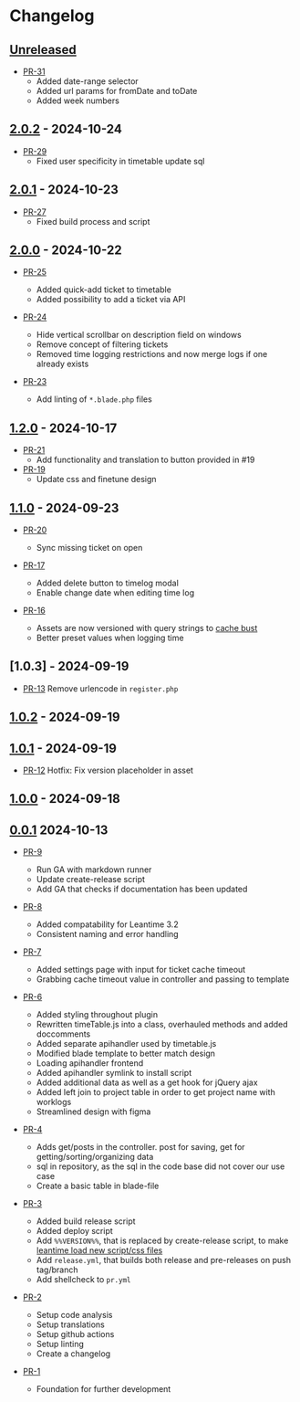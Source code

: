 # Changelog

## [Unreleased]

* [PR-31](https://github.com/ITK-Leantime/leantime-timetable/pull/31)
  * Added date-range selector
  * Added url params for fromDate and toDate
  * Added week numbers

## [2.0.2] - 2024-10-24

* [PR-29](https://github.com/ITK-Leantime/leantime-timetable/pull/29)
  * Fixed user specificity in timetable update sql

## [2.0.1] - 2024-10-23

* [PR-27](https://github.com/ITK-Leantime/leantime-timetable/pull/27)
  * Fixed build process and script

## [2.0.0] - 2024-10-22

* [PR-25](https://github.com/ITK-Leantime/leantime-timetable/pull/25)
  * Added quick-add ticket to timetable
  * Added possibility to add a ticket via API

* [PR-24](https://github.com/ITK-Leantime/leantime-timetable/pull/24)
  * Hide vertical scrollbar on description field on windows
  * Remove concept of filtering tickets
  * Removed time logging restrictions and now merge logs if one already exists
* [PR-23](https://github.com/ITK-Leantime/leantime-timetable/pull/23)
  * Add linting of `*.blade.php` files

## [1.2.0] - 2024-10-17

* [PR-21](https://github.com/ITK-Leantime/leantime-timetable/pull/21)
  * Add functionality and translation to button provided in #19
* [PR-19](https://github.com/ITK-Leantime/leantime-timetable/pull/19)
  * Update css and finetune design

## [1.1.0] - 2024-09-23

* [PR-20](https://github.com/ITK-Leantime/leantime-timetable/pull/20)
  * Sync missing ticket on open

* [PR-17](https://github.com/ITK-Leantime/leantime-timetable/pull/17)
  * Added delete button to timelog modal
  * Enable change date when editing time log

* [PR-16](https://github.com/ITK-Leantime/leantime-timetable/pull/16)
  * Assets are now versioned with query strings to [cache bust](https://www.keycdn.com/support/what-is-cache-busting#1-file-name-versioning)
  * Better preset values when logging time

## [1.0.3] - 2024-09-19

* [PR-13](https://github.com/ITK-Leantime/leantime-timetable/pull/14)
  Remove urlencode in `register.php`

## [1.0.2] - 2024-09-19

## [1.0.1] - 2024-09-19

* [PR-12](https://github.com/ITK-Leantime/leantime-timetable/pull/12)
  Hotfix: Fix version placeholder in asset

## [1.0.0] - 2024-09-18

## [0.0.1] 2024-10-13

* [PR-9](https://github.com/ITK-Leantime/leantime-timetable/pull/10)
  * Run GA with markdown runner
  * Update create-release script
  * Add GA that checks if documentation has been updated

* [PR-8](https://github.com/ITK-Leantime/leantime-timetable/pull/8)
  * Added compatability for Leantime 3.2
  * Consistent naming and error handling

* [PR-7](https://github.com/ITK-Leantime/leantime-timetable/pull/7)
  * Added settings page with input for ticket cache timeout
  * Grabbing cache timeout value in controller and passing to template

* [PR-6](https://github.com/ITK-Leantime/leantime-timetable/pull/6)
  * Added styling throughout plugin
  * Rewritten timeTable.js into a class, overhauled methods and added doccomments
  * Added separate apihandler used by timetable.js
  * Modified blade template to better match design
  * Loading apihandler frontend
  * Added apihandler symlink to install script
  * Added additional data as well as a get hook for jQuery ajax
  * Added left join to project table in order to get project name with worklogs
  * Streamlined design with figma

* [PR-4](https://github.com/ITK-Leantime/leantime-timetable/pull/4)
  * Adds get/posts in the controller. post for saving, get for getting/sorting/organizing data
  * sql in repository, as the sql in the code base did not cover our use case
  * Create a basic table in blade-file

* [PR-3](https://github.com/ITK-Leantime/leantime-timetable/pull/5)
  * Added build release script
  * Added deploy script
  * Add `%%VERSION%%`, that is replaced by create-release script, to make [leantime load new script/css files](https://www.keycdn.com/support/what-is-cache-busting)
  * Add `release.yml`, that builds both release and pre-releases on push tag/branch
  * Add shellcheck to `pr.yml`

* [PR-2](https://github.com/ITK-Leantime/leantime-timetable/pull/2)
  * Setup code analysis
  * Setup translations
  * Setup github actions
  * Setup linting
  * Create a changelog

* [PR-1](https://github.com/ITK-Leantime/leantime-timetable/pull/1)
  * Foundation for further development

[Unreleased]: https://github.com/ITK-Leantime/leantime-timetable/compare/2.0.2...HEAD
[2.0.2]: https://github.com/ITK-Leantime/leantime-timetable/compare/2.0.1...2.0.2
[2.0.1]: https://github.com/ITK-Leantime/leantime-timetable/compare/2.0.0...2.0.1
[2.0.0]: https://github.com/ITK-Leantime/leantime-timetable/compare/1.2.0...2.0.0
[1.2.0]: https://github.com/ITK-Leantime/leantime-timetable/compare/1.1.0...1.2.0
[1.1.0]: https://github.com/ITK-Leantime/leantime-timetable/compare/1.0.2...1.1.0
[1.0.2]: https://github.com/ITK-Leantime/leantime-timetable/compare/1.0.1...1.0.2
[1.0.1]: https://github.com/ITK-Leantime/leantime-timetable/compare/1.0.0...1.0.1
[1.0.0]: https://github.com/ITK-Leantime/leantime-timetable/compare/0.0.1...1.0.0
[0.0.1]: https://github.com/ITK-Leantime/leantime-timetable/releases/tag/0.0.1
